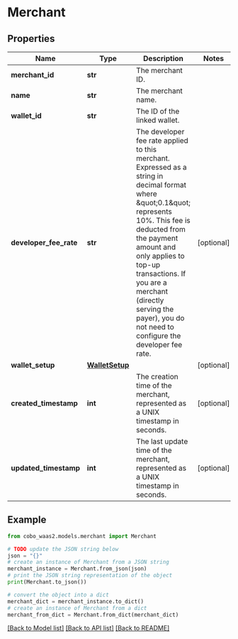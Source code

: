 # Merchant


## Properties

Name | Type | Description | Notes
------------ | ------------- | ------------- | -------------
**merchant_id** | **str** | The merchant ID. | 
**name** | **str** | The merchant name. | 
**wallet_id** | **str** | The ID of the linked wallet. | 
**developer_fee_rate** | **str** | The developer fee rate applied to this merchant. Expressed as a string in decimal format where \&quot;0.1\&quot; represents 10%. This fee is deducted from the payment amount and only applies to top-up transactions. If you are a merchant (directly serving the payer), you do not need to configure the developer fee rate. | [optional] 
**wallet_setup** | [**WalletSetup**](WalletSetup.md) |  | [optional] 
**created_timestamp** | **int** | The creation time of the merchant, represented as a UNIX timestamp in seconds. | [optional] 
**updated_timestamp** | **int** | The last update time of the merchant, represented as a UNIX timestamp in seconds. | [optional] 

## Example

```python
from cobo_waas2.models.merchant import Merchant

# TODO update the JSON string below
json = "{}"
# create an instance of Merchant from a JSON string
merchant_instance = Merchant.from_json(json)
# print the JSON string representation of the object
print(Merchant.to_json())

# convert the object into a dict
merchant_dict = merchant_instance.to_dict()
# create an instance of Merchant from a dict
merchant_from_dict = Merchant.from_dict(merchant_dict)
```
[[Back to Model list]](../README.md#documentation-for-models) [[Back to API list]](../README.md#documentation-for-api-endpoints) [[Back to README]](../README.md)


